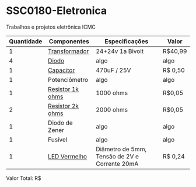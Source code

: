# SSC0180-Eletronica
Trabalhos e projetos eletrônica ICMC

| Quantidade     | Componentes | Especificações | Valor |
| ---      | ---       | ---      | ---     |
| 1 | [Transformador](https://produto.mercadolivre.com.br/MLB-2097098947-transformador-trafo-2424v-1a-bivolt-_JM#position=11&search_layout=stack&type=item&tracking_id=6b406ed3-7fd9-4017-9c94-2300d04464ba)  | 24+24v 1a Bivolt     | R$40,99   |
| 4     | [Diodo](https://www.baudaeletronica.com.br/ponte-retificadora-kbpc1010.html)        | algo     | algo    |
| 1     | [Capacitor](https://www.baudaeletronica.com.br/capacitor-eletrolitico-470uf-25v.html)        | 470uF / 25V     | R$ 0,50  |
| 1     | Potenciômetro        | algo     | algo    |
| 1     | [Resistor 1k ohms](https://www.baudaeletronica.com.br/resistor-1k-5-1-4w.html)       | 1000 ohms     | R$0,05    |
| 2     | [Resistor 2k ohms](https://www.baudaeletronica.com.br/resistor-2k-5-1-4w.html)     | 2000 ohms     | R$0,05    |
| 1     | Diodo de Zener        | algo     | algo    |
| 1     | Fusível        | algo     | algo    |
| 1     | [LED Vermelho](https://www.baudaeletronica.com.br/led-difuso-5mm-vermelho.html)       | Diâmetro de 5mm, Tensão de 2V e Corrente 20mA      | R$ 0,24    |
Valor Total: R$

